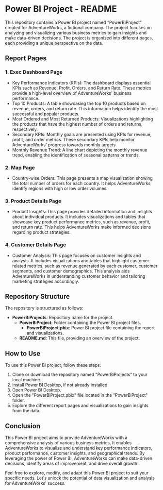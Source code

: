 # Power BI Project - README

This repository contains a Power BI project named "PowerBiProject" created for AdventureWorks, a fictional company. The project focuses on analyzing and visualizing various business metrics to gain insights and make data-driven decisions. The project is organized into different pages, each providing a unique perspective on the data.

## Report Pages

### 1. Exec Dashboard Page
- Key Performance Indicators (KPIs): The dashboard displays essential KPIs such as Revenue, Profit, Orders, and Return Rate. These metrics provide a high-level overview of AdventureWorks' business performance.
- Top 10 Products: A table showcasing the top 10 products based on revenue, orders, and return rate. This information helps identify the most successful and popular products.
- Most Ordered and Most Returned Products: Visualizations highlighting the products that have the highest number of orders and returns, respectively.
- Secondary KPIs: Monthly goals are presented using KPIs for revenue, profit, and order metrics. These secondary KPIs help monitor AdventureWorks' progress towards monthly targets.
- Monthly Revenue Trend: A line chart depicting the monthly revenue trend, enabling the identification of seasonal patterns or trends.

### 2. Map Page
- Country-wise Orders: This page presents a map visualization showing the total number of orders for each country. It helps AdventureWorks identify regions with high or low order volumes.

### 3. Product Details Page
- Product Insights: This page provides detailed information and insights about individual products. It includes visualizations and tables that showcase key product performance metrics, such as revenue, profit, and return rate. This helps AdventureWorks make informed decisions regarding product strategies.

### 4. Customer Details Page
- Customer Analysis: This page focuses on customer insights and analysis. It includes visualizations and tables that highlight customer-related metrics, such as revenue generated by each customer, customer segments, and customer demographics. This analysis aids AdventureWorks in understanding customer behavior and tailoring marketing strategies accordingly.

## Repository Structure
The repository is structured as follows:

- **PowerBiProjects**: Repository name for the project.
  - **PowerBiProject**: Folder containing the Power BI project files.
    - **PowerBiProject.pbix**: Power BI project file containing the report and visualizations.
  - **README.md**: This file, providing an overview of the project.

## How to Use
To use this Power BI project, follow these steps:

1. Clone or download the repository named "PowerBiProjects" to your local machine.
2. Install Power BI Desktop, if not already installed.
3. Open Power BI Desktop.
4. Open the "PowerBiProject.pbix" file located in the "PowerBiProject" folder.
5. Explore the different report pages and visualizations to gain insights from the data.

## Conclusion
This Power BI project aims to provide AdventureWorks with a comprehensive analysis of various business metrics. It enables AdventureWorks to visualize and understand key performance indicators, product performance, customer insights, and geographical trends. By leveraging the power of Power BI, AdventureWorks can make data-driven decisions, identify areas of improvement, and drive overall growth.

Feel free to explore, modify, and adapt this Power BI project to suit your specific needs. Let's unlock the potential of data visualization and analysis for AdventureWorks' success.

